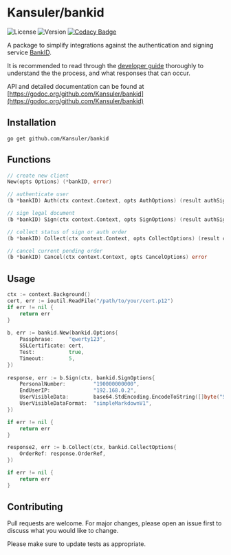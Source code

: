 # Kansuler/bankid

![License](https://img.shields.io/github/license/Kansuler/bankid) ![Version](https://img.shields.io/github/go-mod/go-version/Kansuler/bankid) [![Codacy Badge](https://app.codacy.com/project/badge/Grade/cc405c0102b24c1a8abd15960732856a)](https://www.codacy.com/manual/Kansuler/bankid?utm_source=github.com&amp;utm_medium=referral&amp;utm_content=Kansuler/bankid&amp;utm_campaign=Badge_Grade)

A package to simplify integrations against the authentication and signing service [BankID](https://www.bankid.com/).

It is recommended to read through the [developer guide](https://www.bankid.com/assets/bankid/rp/bankid-relying-party-guidelines-v3.4.pdf) thoroughly to understand the the process, and what responses that can occur.

API and detailed documentation can be found at [https://godoc.org/github.com/Kansuler/bankid](https://godoc.org/github.com/Kansuler/bankid)

## Installation

`go get github.com/Kansuler/bankid`

## Functions

```go
// create new client
New(opts Options) (*bankID, error)

// authenticate user 
(b *bankID) Auth(ctx context.Context, opts AuthOptions) (result authSignResponse, err error)

// sign legal document
(b *bankID) Sign(ctx context.Context, opts SignOptions) (result authSignResponse, err error)

// collect status of sign or auth order
(b *bankID) Collect(ctx context.Context, opts CollectOptions) (result collectResponse, err error)

// cancel current pending order
(b *bankID) Cancel(ctx context.Context, opts CancelOptions) error
```

## Usage

```go
ctx := context.Background()
cert, err := ioutil.ReadFile("/path/to/your/cert.p12")
if err != nil {
	return err
}
    
b, err := bankid.New(bankid.Options{
    Passphrase:     "qwerty123",
    SSLCertificate: cert,
    Test:           true,
    Timeout:        5,
})
    
response, err := b.Sign(ctx, bankid.SignOptions{
    PersonalNumber:         "190000000000",
    EndUserIP:              "192.168.0.2",
    UserVisibleData:        base64.StdEncoding.EncodeToString([]byte("Signing test user")),
    UserVisibleDataFormat:  "simpleMarkdownV1",
})

if err != nil {
    return err
}

response2, err := b.Collect(ctx, bankid.CollectOptions{
	OrderRef: response.OrderRef,
})

if err != nil {
    return err
}
```

## Contributing
Pull requests are welcome. For major changes, please open an issue first to discuss what you would like to change.

Please make sure to update tests as appropriate.
